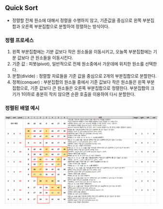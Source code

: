 ## Quick Sort

- 정렬할 전체 원소에 대해서 정렬을 수행하지 않고, 기준값을 중심으로 왼쪽 부분집합과 오른쪽 부분집합으로 분할하여 정렬하는 방식이다.

### 정렬 프로세스

1. 왼쪽 부분집합에는 기분 값보다 작은 원소들을 이동시키고, 오늘쪽 부분집합에는 기분 값보다 큰 원소들을 이동시킨다.
2. 기준 값 : 피봇(pivot), 일반적으로 전체 원소중에서 가운데에 위치한 원소를 선택한다.
3. 분할(divide) : 정렬할 자료들을 기준 값을 중심으로 2개의 부분집합으로 분할한다.
4. 정복(conquer) : 부분집합의 원소들 중에서 기준 값보다 작은 원소들은 왼쪽 부분집합으로, 기준 값보다 큰 원소들은 오른쪽 부분집합으로 정렬한다. 부분집합의 크기가 1이하로 충분히 작지 않으면 순환 호출을 이용하여 다시 분할한다.

### 정렬된 배열 예시

![alt 퀵정렬 예시](quickSort.png)